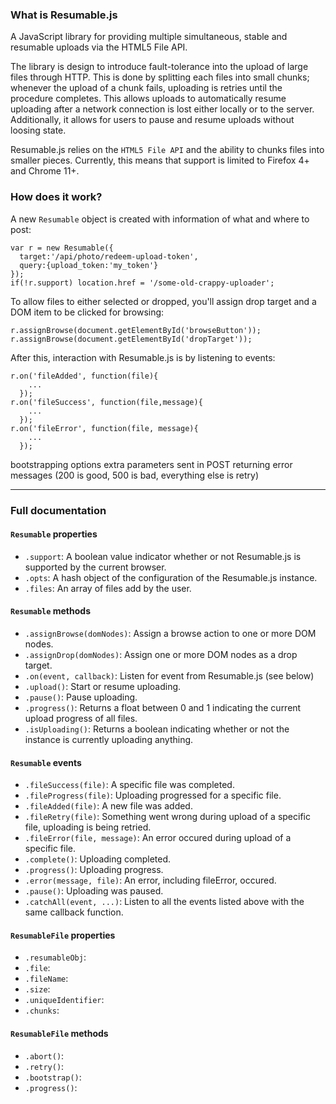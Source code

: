 ### What is Resumable.js

A JavaScript library for providing multiple simultaneous, stable and resumable uploads via the HTML5 File API. 

The library is design to introduce fault-tolerance into the upload of large files through HTTP. This is done by splitting each files into small chunks; whenever the upload of a chunk fails, uploading is retries until the procedure completes. This allows uploads to automatically resume uploading after a network connection is lost either locally or to the server. Additionally, it allows for users to pause and resume uploads without loosing state. 

Resumable.js relies on the `HTML5 File API` and the ability to chunks files into smaller pieces. Currently, this means that support is limited to Firefox 4+ and Chrome 11+.


### How does it work?

A new `Resumable` object is created with information of what and where to post:

    var r = new Resumable({
      target:'/api/photo/redeem-upload-token', 
      query:{upload_token:'my_token'}
    });
    if(!r.support) location.href = '/some-old-crappy-uploader';
  
To allow files to either selected or dropped, you'll assign drop target and a DOM item to be clicked for browsing:

    r.assignBrowse(document.getElementById('browseButton'));
    r.assignBrowse(document.getElementById('dropTarget'));

After this, interaction with Resumable.js is by listening to events:

    r.on('fileAdded', function(file){
        ...
      });
    r.on('fileSuccess', function(file,message){
        ...
      });
    r.on('fileError', function(file, message){
        ...
      });


bootstrapping options
extra parameters sent in POST
returning error messages (200 is good, 500 is bad, everything else is retry)

---

### Full documentation

#### `Resumable` properties

* `.support`: A boolean value indicator whether or not Resumable.js is supported by the current browser.
* `.opts`: A hash object of the configuration of the Resumable.js instance.
* `.files`: An array of files add by the user.

#### `Resumable` methods

* `.assignBrowse(domNodes)`: Assign a browse action to one or more DOM nodes.
* `.assignDrop(domNodes)`: Assign one or more DOM nodes as a drop target.
* `.on(event, callback)`: Listen for event from Resumable.js (see below)
* `.upload()`: Start or resume uploading.
* `.pause()`: Pause uploading.
* `.progress()`: Returns a float between 0 and 1 indicating the current upload progress of all files.
* `.isUploading()`: Returns a boolean indicating whether or not the instance is currently uploading anything.

#### `Resumable` events

* `.fileSuccess(file)`: A specific file was completed.
* `.fileProgress(file)`: Uploading progressed for a specific file.
* `.fileAdded(file)`: A new file was added.
* `.fileRetry(file)`: Something went wrong during upload of a specific file, uploading is being retried.
* `.fileError(file, message)`: An error occured during upload of a specific file.
* `.complete()`: Uploading completed.
* `.progress()`: Uploading progress.
* `.error(message, file)`: An error, including fileError, occured.
* `.pause()`: Uploading was paused.
* `.catchAll(event, ...)`: Listen to all the events listed above with the same callback function.

#### `ResumableFile` properties

* `.resumableObj`:
* `.file`:
* `.fileName`:
* `.size`:
* `.uniqueIdentifier`:
* `.chunks`:

#### `ResumableFile` methods

* `.abort()`:
* `.retry()`:
* `.bootstrap()`:
* `.progress()`:
